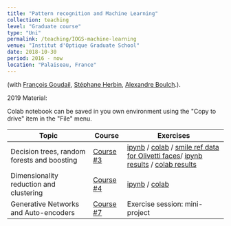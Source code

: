 ```yaml
---
title: "Pattern recognition and Machine Learning"
collection: teaching
level: "Graduate course"
type: "Uni"
permalink: /teaching/IOGS-machine-learning
venue: "Institut d'Optique Graduate School"
date: 2018-10-30
period: 2016 - now
location: "Palaiseau, France"
---
```


(with [François Goudail](https://www.lcf.institutoptique.fr/lcf-en/Groupes-de-recherche/SPIM/Membres/Permanents/Francois-Goudail), [Stéphane Herbin](http://www.onera.fr/fr/staff/stephane-herbin), [Alexandre Boulch](https://aboulch.github.io).).

2019 Material:

Colab notebook can be saved in you own environment using the "Copy to drive" item in the "File" menu.

| Topic | Course | Exercises |
| --- | --- | --- |
| Decision trees, random forests and boosting | [Course #3](../courses/IOGS_ARF_2019_App_03_arbres_et_ensembles.pdf) | [ipynb](../courses/IOGS_ARF_TP_tree_and_forest.ipynb) / [colab](https://colab.research.google.com/drive/1xWN7E10pUTg7bPYoz3q1xRda5JRpYamK) / [smile ref data for Olivetti faces](../courses/results-smile-GT-BLS.xml)/ [ipynb results](../courses/IOGS_ARF_TP_RESULT_tree_and_forest.ipynb) / [colab results]() |
| Dimensionality reduction and clustering | [Course #4](../courses/IOGS_ARF_2019_App_04_PCA_clustering.pdf) | [ipynb]() / [colab]() |
| Generative Networks and Auto-encoders | [Course #7]() | Exercise session: mini-project |


